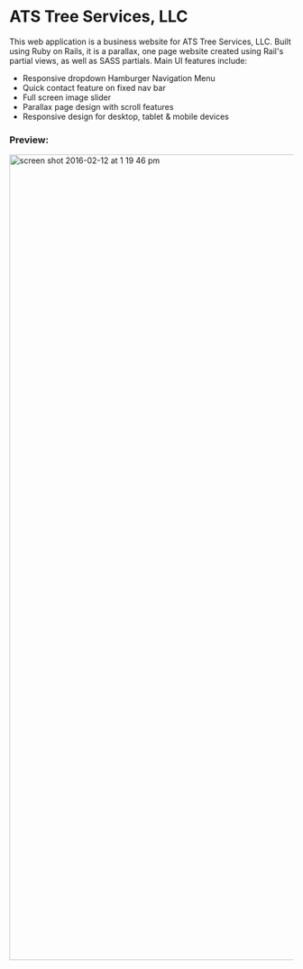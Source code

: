 <h1>ATS Tree Services, LLC</h1>

This web application is a business website for ATS Tree Services, LLC. Built using Ruby on Rails, it is a parallax, one page website created using Rail's partial views, as well as SASS partials. Main UI features include:

<ul>
	<li>Responsive dropdown Hamburger Navigation Menu</li>
	<li>Quick contact feature on fixed nav bar</li>
	<li>Full screen image slider</li>
	<li>Parallax page design with scroll features</li>
	<li>Responsive design for desktop, tablet & mobile devices</li>
</ul>

<h3>Preview:</h3>

<img width="1430" alt="screen shot 2016-02-12 at 1 19 46 pm" src="https://cloud.githubusercontent.com/assets/14220315/13016274/a9dbf27a-d18b-11e5-8714-193ba6c860f1.png">
